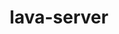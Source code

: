 ---
parent_project: lava
permalink: /engineering/projects/lava/lava-server/
project_link_name: lava-server
project_stats: 'true'
project_url: n/a
image:
  featured: 'true'
  path: /assets/images/projects/lava.png
title: lava-server
display: false
---